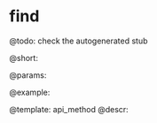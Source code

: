 find
=============


@todo:
	check the autogenerated stub

@short:
	

@params:





@example:

@template:	api_method
@descr:

